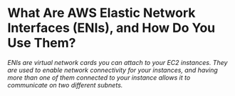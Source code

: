 # What Are AWS Elastic Network Interfaces (ENIs), and How Do You Use Them?

 *ENIs are virtual network cards you can attach to your EC2 instances. They are used to enable network connectivity for your instances, and having more than one of them connected to your instance allows it to communicate on two different subnets.*
 
 
 
